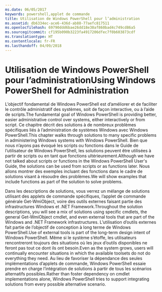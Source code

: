 ```yaml
---
ms.date: 06/05/2017
keywords: powershell,applet de commande
title: Utilisation de Windows PowerShell pour l’administration
ms.assetid: db6334ec-ace6-436d-ab88-77aefc817511
ms.openlocfilehash: 69790ddd6bae26dd18e30af860bad4c749cd86a5
ms.sourcegitcommit: cf195b090b3223fa4917206dfec7f0b603873cdf
ms.translationtype: HT
ms.contentlocale: fr-FR
ms.lasthandoff: 04/09/2018
---
```

# <a name="using-windows-powershell-for-administration"></a><span data-ttu-id="89259-103">Utilisation de Windows PowerShell pour l’administration</span><span class="sxs-lookup"><span data-stu-id="89259-103">Using Windows PowerShell for Administration</span></span>
<span data-ttu-id="89259-104">L’objectif fondamental de Windows PowerShell est d’améliorer et de faciliter le contrôle administratif des systèmes, soit de façon interactive, ou à l’aide de scripts.</span><span class="sxs-lookup"><span data-stu-id="89259-104">The fundamental goal of Windows PowerShell is providing better, easier administrative control over systems, either interactively or from script.</span></span> <span data-ttu-id="89259-105">Ce chapitre décrit des solutions à de nombreux problèmes spécifiques liés à l’administration de systèmes Windows avec Windows PowerShell.</span><span class="sxs-lookup"><span data-stu-id="89259-105">This chapter walks through solutions to many specific problems in administering Windows systems with Windows PowerShell.</span></span> <span data-ttu-id="89259-106">Bien que nous n’ayons pas évoqué les scripts ou fonctions dans le Guide de l’utilisateur de Windows PowerShell, les solutions peuvent être utilisées à partir de scripts ou en tant que fonctions ultérieurement.</span><span class="sxs-lookup"><span data-stu-id="89259-106">Although we have not talked about scripts or functions in the Windows PowerShell User's Guide, the solutions can be used from scripts or as functions later.</span></span> <span data-ttu-id="89259-107">Nous allons montrer des exemples incluant des fonctions dans le cadre de solutions visant à résoudre des problèmes.</span><span class="sxs-lookup"><span data-stu-id="89259-107">We will show examples that include functions as part of the solution to solve problems.</span></span>

<span data-ttu-id="89259-108">Dans les descriptions de solutions, vous verrez un mélange de solutions utilisant des applets de commande spécifiques, l’applet de commande générale Get-WmiObject, voire des outils externes faisant partie des infrastructures Windows et .NET Framework.</span><span class="sxs-lookup"><span data-stu-id="89259-108">Throughout the solution descriptions, you will see a mix of solutions using specific cmdlets, the general Get-WmiObject cmdlet, and even external tools that are part of the Windows and .NET Framework infrastructures.</span></span> <span data-ttu-id="89259-109">L’utilisation d’outils externes fait partie de l’objectif de conception à long terme de Windows PowerShell.</span><span class="sxs-lookup"><span data-stu-id="89259-109">Use of external tools is part of the long-term design intent of Windows PowerShell.</span></span> <span data-ttu-id="89259-110">Même si le système s’étoffe, les utilisateurs rencontreront toujours des situations où les jeux d’outils disponibles ne feront pas tout ce dont ils ont besoin.</span><span class="sxs-lookup"><span data-stu-id="89259-110">Even as the system grows, users will continually encounter situations in which the available toolsets do not do everything they need.</span></span> <span data-ttu-id="89259-111">Au lieu de favoriser la dépendance des seules implémentations d’applets de commande, Windows PowerShell essaie prendre en charge l’intégration de solutions à partir de tous les scénarios alternatifs possibles.</span><span class="sxs-lookup"><span data-stu-id="89259-111">Rather than foster dependency on cmdlet implementations alone, Windows PowerShell tries to support integrating solutions from every possible alternative scenario.</span></span>